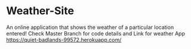 # Weather-Site
An online application that shows the weather of a particular location entered!
Check Master Branch for code details and Link for weather App https://quiet-badlands-99572.herokuapp.com/ 
